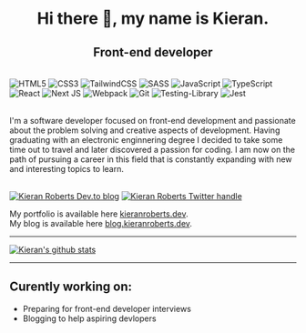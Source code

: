 <h1 align="center">Hi there 👋, my name is Kieran.</h1>
<h2 align="center">Front-end developer</h2><br />
<div>
<img alt="HTML5" src="https://img.shields.io/badge/html5%20-%23E34F26.svg?&style=for-the-badge&logo=html5&logoColor=white"/>
<img alt="CSS3" src="https://img.shields.io/badge/css3%20-%231572B6.svg?&style=for-the-badge&logo=css3&logoColor=white"/>
<img alt="TailwindCSS" src="https://img.shields.io/badge/tailwindcss%20-%2338B2AC.svg?&style=for-the-badge&logo=tailwind-css&logoColor=white"/>
<img alt="SASS" src="https://img.shields.io/badge/SASS%20-hotpink.svg?&style=for-the-badge&logo=SASS&logoColor=white"/>
<img alt="JavaScript" src="https://img.shields.io/badge/javascript%20-%23323330.svg?&style=for-the-badge&logo=javascript&logoColor=%23F7DF1E"/>
<img alt="TypeScript" src="https://img.shields.io/badge/typescript%20-%23007ACC.svg?&style=for-the-badge&logo=typescript&logoColor=white"/>
<img alt="React" src="https://img.shields.io/badge/react%20-%2320232a.svg?&style=for-the-badge&logo=react&logoColor=%2361DAFB"/>
<img alt="Next JS" src="https://img.shields.io/badge/next%20js%20-%23000000.svg?&style=for-the-badge&logo=next.js&logoColor=white"/>
<img alt="Webpack" src="https://img.shields.io/badge/webpack%20-%238DD6F9.svg?&style=for-the-badge&logo=webpack&logoColor=black" />
<img alt="Git" src="https://img.shields.io/badge/git%20-%23F05033.svg?&style=for-the-badge&logo=git&logoColor=white"/>
<img alt="Testing-Library" src="https://img.shields.io/badge/-Testing%20Library-%23E33332?&style=for-the-badge&logo=testing-library&logoColor=white"/>
<img alt="Jest" src="https://img.shields.io/badge/-jest-%23C21325?&style=for-the-badge&logo=jest&logoColor=white"/>
</div>

<br />I'm a software developer focused on front-end development and passionate about the problem solving and creative aspects of development. Having graduating with an electronic enginnering degree I decided to take some time out to travel and later discovered a passion for coding. I am now on the path of pursuing a career in this field that is constantly expanding with new and interesting topics to learn.

<br />[<img alt="Kieran Roberts Dev.to blog" src="https://img.shields.io/badge/Kieran Roberts-0A0A0A?style=for-the-badge&logo=dev.to&logoColor=white" >](https://dev.to/kieran6roberts)
[<img alt="Kieran Roberts Twitter handle" src="https://img.shields.io/badge/Kieran6dev%20-%231DA1F2.svg?&style=for-the-badge&logo=Twitter&logoColor=white" >](https://twitter.com/Kieran6dev)


My portfolio is available here [kieranroberts.dev](https://kieranroberts.dev "My portfolio").<br />
My blog is available here [blog.kieranroberts.dev](https://blog.kieranroberts.dev/).

---
[![Kieran's github stats](https://github-readme-stats.vercel.app/api?username=kieran6roberts&hide=contribs&theme=tokyonight)](https://github.com/kieran6roberts/github-readme-stats)

---

## Curently working on:

- Preparing for front-end developer interviews
- Blogging to help aspiring devlopers

